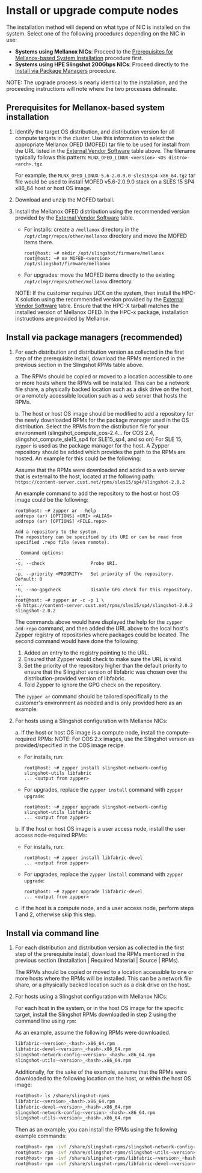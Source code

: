 
# Install or upgrade compute nodes

The installation method will depend on what type of NIC is installed on the system.
Select one of the following procedures depending on the NIC in use:

- **Systems using Mellanox NICs**: Proceed to the [Prerequisites for Mellanox-based System Installation](#prerequisites-for-mellanox-based-system-installation) procedure first.
- **Systems using HPE Slingshot 200Gbps NICs**: Proceed directly to the [Install via Package Managers](#install-via-package-managers-recommended) procedure.

NOTE: The upgrade process is nearly identical to the installation, and the proceeding instructions will note where the two processes delineate.

## Prerequisites for Mellanox-based system installation

1. Identify the target OS distribution, and distribution version for all compute targets in the cluster. Use this information to select the appropriate Mellanox OFED (MOFED) tar file to be used for install from the URL listed in the [External Vendor Software](install_metal.md#external-vendor-software) table above. The filename typically follows this pattern: `MLNX_OFED_LINUX-<version>-<OS distro>-<arch>.tgz`.

   For example, the `MLNX_OFED_LINUX-5.6-2.0.9.0-sles15sp4-x86_64.tgz` tar file would be used to install MOFED v5.6-2.0.9.0 stack on a SLES 15 SP4 x86_64 host or host OS image.

2. Download and unzip the MOFED tarball.

3. Install the Mellanox OFED distribution using the recommended version provided by the [External Vendor Software](#external-vendor-software) table.

   - For installs: create a `/mellanox` directory in the `/opt/clmgr/repos/other/mellanox` directory and move the MOFED items there.

     ```screen
     root@host: ~# mkdir /opt/slingshot/firmware/mellanox
     root@host: ~# mv MOFED-<version> /opt/slingshot/firmware/mellanox
     ```

   - For upgrades: move the MOFED items directly to the existing `/opt/clmgr/repos/other/mellanox` directory.

   NOTE: If the customer requires UCX on the system, then install the HPC-X solution using the recommended version provided by the [External Vendor Software](install_metal.md#external-vendor-software) table. Ensure that the HPC-X tarball matches the installed version of Mellanox OFED. In the HPC-x package, installation instructions are provided by Mellanox.

## Install via package managers (recommended)

1. For each distribution and distribution version as collected in the first step of the prerequisite install, download the RPMs mentioned in the previous section in the Slingshot RPMs table above.

   a. The RPMs should be copied or moved to a location accessible to one or more hosts where the RPMs will be installed. This can be a network file share, a physically backed location such as a disk drive on the host, or a remotely accessible location such as a web server that hosts the RPMs.

   b. The host or host OS image should be modified to add a repository for the newly downloaded RPMs for the package manager used in the OS distribution. Select the RPMs from the distribution file for your environment (slingshot_compute_cos-2.4... for COS 2.4, slingshot_compute_sle15_sp4 for SLE15_sp4, and so on)
   For SLE 15, `zypper` is used as the package manager for the host. A Zypper repository should be added which provides the path to the RPMs are hosted. An example for this could be the following:

   Assume that the RPMs were downloaded and added to a web server that is external to the host,
   located at the following path: `https://content-server.cust.net/rpms/sles15/sp4/slingshot-2.0.2`

   An example command to add the repository to the host or host OS image could be the following:

   ```screen
   root@host: ~# zypper ar --help
   addrepo (ar) [OPTIONS] <URI> <ALIAS>
   addrepo (ar) [OPTIONS] <FILE.repo>

   Add a repository to the system.
   The repository can be specified by its URI or can be read from specified .repo file (even remote).

     Command options:
   ...
   -c, --check                 Probe URI.
   ...
   -p, --priority <PRIORITY>   Set priority of the repository. Default: 0
   ...
   -G, --no-gpgcheck           Disable GPG check for this repository.
   ...
   root@host: ~# zypper ar -c -p 1 \
   -G https://content-server.cust.net/rpms/sles15/sp4/slingshot-2.0.2 slingshot-2.0.2
   ```

   The commands above would have displayed the help for the `zypper add-repo`
   command, and then added the URL above to the local host's Zypper registry
   of repositories where packages could be located. The second command would have
   done the following:

   1. Added an entry to the registry pointing to the URL.
   2. Ensured that Zypper would check to make sure the URL is valid.
   3. Set the priority of the repository higher than the default priority to ensure that the Slingshot version of libfabric was chosen over the distribution-provided version of libfabric.
   4. Told Zypper to ignore the GPG check on the repository.

   The `zypper ar` command should be tailored specifically to the customer's environment as needed and is only provided here as an example.

2. For hosts using a Slingshot configuration with Mellanox NICs:

   a. If the host or host OS image is a compute node, install the compute-required RPMs:
   NOTE: For COS 2.x images, use the Slingshot version as provided/specified in the COS image recipe.

   - For installs, run:

     ```screen
     root@host: ~# zypper install slingshot-network-config slingshot-utils libfabric
     ... <output from zypper>
     ```

   - For upgrades, replace the `zypper install` command with `zypper upgrade`:

     ```screen
     root@host: ~# zypper upgrade slingshot-network-config slingshot-utils libfabric
     ... <output from zypper>
     ```

   b. If the host or host OS image is a user access node, install the user access node-required RPMs:

   - For installs, run:

     ```screen
     root@host: ~# zypper install libfabric-devel
     ... <output from zypper>
     ```

   - For upgrades, replace the `zypper install` command with `zypper upgrade`:

     ```screen
     root@host: ~# zypper upgrade libfabric-devel
     ... <output from zypper>
     ```

   c. If the host is a compute node, and a user access node, perform steps 1 and 2, otherwise skip this step.

## Install via command line

1. For each distribution and distribution version as collected in the first step of the prerequisite install, download the RPMs mentioned in the previous section (Installation | Required Material | Source | RPMs).

   The RPMs should be copied or moved to a location accessible to one or more hosts where the RPMs will be installed. This can be a network file share, or a physically backed location such as a disk drive on the host.

2. For hosts using a Slingshot configuration with Mellanox NICs:

   For each host in the system, or in the host OS image for the specific target, install the Slingshot RPMs downloaded in step 2 using the command line using `rpm`:

   As an example, assume the following RPMs were downloaded.

   ```bash
   libfabric-<version>_<hash>.x86_64.rpm
   libfabric-devel-<version>_<hash>.x86_64.rpm
   slingshot-network-config-<version>_<hash>.x86_64.rpm
   slingshot-utils-<version>_<hash>.x86_64.rpm
   ```

   Additionally, for the sake of the example, assume that the RPMs were downloaded to the following location on the host, or within the host OS image:

   ```bash
   root@host> ls /share/slingshot-rpms
   libfabric-<version>_<hash>.x86_64.rpm
   libfabric-devel-<version>_<hash>.x86_64.rpm
   slingshot-network-config-<version>_<hash>.x86_64.rpm
   slingshot-utils-<version>_<hash>.x86_64.rpm
   ```

   Then as an example, you can install the RPMs using the following example commands:

   ```bash
   root@host> rpm -ivf /share/slingshot-rpms/slingshot-network-config-<version>_<hash>.x86_64.rpm
   root@host> rpm -ivf /share/slingshot-rpms/slingshot-utils-<version>_<hash>.x86_64.rpm
   root@host> rpm -ivf /share/slingshot-rpms/libfabric-<version>_<hash>.x86_64.rpm
   root@host> rpm -ivf /share/slingshot-rpms/libfabric-devel-<version>_<hash>.x86_64.rpm
   ```
